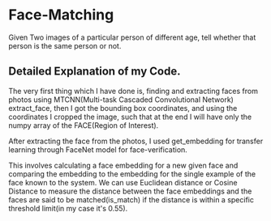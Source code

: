 # Face-Matching
Given Two images of a particular person of different age, tell whether that person is the same person or not.


## Detailed Explanation of my Code.
The very first thing which I have done is, finding and extracting faces from photos using MTCNN(Multi-task Cascaded Convolutional Network) extract_face, then I got the bounding box coordinates, and using the coordinates I cropped the image, such that at the end I will have only the numpy array of the FACE(Region of Interest).

After extracting the face from the photos, I used get_embedding for transfer learning through FaceNet model for face-verification.

This involves calculating a face embedding for a new given face and comparing the embedding to the embedding for the single example of the face known to the system.
We can use Euclidean distance or Cosine Distance to measure the distance between the face embeddings and the faces are said to be matched(is_match) if the distance is within a specific threshold limit(in my case it's 0.55).
